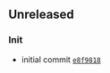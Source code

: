 ## Unreleased

### Init

- initial commit <code>[e8f9818](https://github.com/Norviah/media-hub/commit/e8f981810514e3aaf6fcc99e4b7a47cbba39219b)</code>